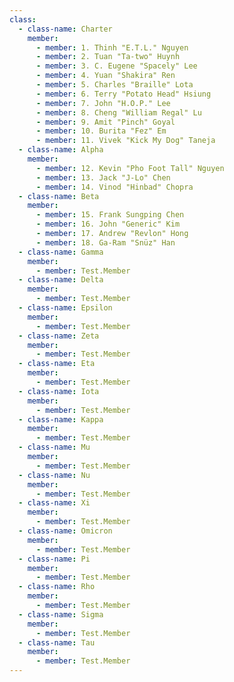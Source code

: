 ```yaml
---
class:
  - class-name: Charter
    member:
      - member: 1. Thinh "E.T.L." Nguyen
      - member: 2. Tuan "Ta-two" Huynh
      - member: 3. C. Eugene "Spacely" Lee
      - member: 4. Yuan "Shakira" Ren
      - member: 5. Charles "Braille" Lota
      - member: 6. Terry "Potato Head" Hsiung
      - member: 7. John "H.O.P." Lee
      - member: 8. Cheng "William Regal" Lu
      - member: 9. Amit "Pinch" Goyal
      - member: 10. Burita "Fez" Em
      - member: 11. Vivek "Kick My Dog" Taneja
  - class-name: Alpha
    member:
      - member: 12. Kevin "Pho Foot Tall" Nguyen
      - member: 13. Jack "J-Lo" Chen
      - member: 14. Vinod "Hinbad" Chopra
  - class-name: Beta
    member:
      - member: 15. Frank Sungping Chen
      - member: 16. John "Generic" Kim
      - member: 17. Andrew "Revlon" Hong
      - member: 18. Ga-Ram "Snüz" Han
  - class-name: Gamma
    member:
      - member: Test.Member
  - class-name: Delta
    member:
      - member: Test.Member
  - class-name: Epsilon
    member:
      - member: Test.Member
  - class-name: Zeta
    member:
      - member: Test.Member
  - class-name: Eta
    member:
      - member: Test.Member
  - class-name: Iota
    member:
      - member: Test.Member
  - class-name: Kappa
    member:
      - member: Test.Member
  - class-name: Mu
    member:
      - member: Test.Member
  - class-name: Nu
    member:
      - member: Test.Member
  - class-name: Xi
    member:
      - member: Test.Member
  - class-name: Omicron
    member:
      - member: Test.Member
  - class-name: Pi
    member:
      - member: Test.Member
  - class-name: Rho
    member:
      - member: Test.Member
  - class-name: Sigma
    member:
      - member: Test.Member
  - class-name: Tau
    member:
      - member: Test.Member
---
```

